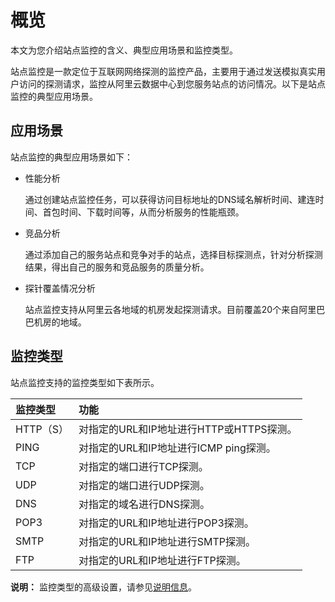 # 概览

本文为您介绍站点监控的含义、典型应用场景和监控类型。

站点监控是一款定位于互联网网络探测的监控产品，主要用于通过发送模拟真实用户访问的探测请求，监控从阿里云数据中心到您服务站点的访问情况。以下是站点监控的典型应用场景。

## 应用场景

站点监控的典型应用场景如下：

-   性能分析

    通过创建站点监控任务，可以获得访问目标地址的DNS域名解析时间、建连时间、首包时间、下载时间等，从而分析服务的性能瓶颈。

-   竞品分析

    通过添加自己的服务站点和竞争对手的站点，选择目标探测点，针对分析探测结果，得出自己的服务和竞品服务的质量分析。

-   探针覆盖情况分析

    站点监控支持从阿里云各地域的机房发起探测请求。目前覆盖20个来自阿里巴巴机房的地域。


## 监控类型

站点监控支持的监控类型如下表所示。

|监控类型|功能|
|:---|:-|
|HTTP（S）|对指定的URL和IP地址进行HTTP或HTTPS探测。|
|PING|对指定的URL和IP地址进行ICMP ping探测。|
|TCP|对指定的端口进行TCP探测。|
|UDP|对指定的端口进行UDP探测。|
|DNS|对指定的域名进行DNS探测。|
|POP3|对指定的URL和IP地址进行POP3探测。|
|SMTP|对指定的URL和IP地址进行SMTP探测。|
|FTP|对指定的URL和IP地址进行FTP探测。|

**说明：** 监控类型的高级设置，请参见[说明信息](/intl.zh-CN/站点监控/创建站点监控任务.md)。

